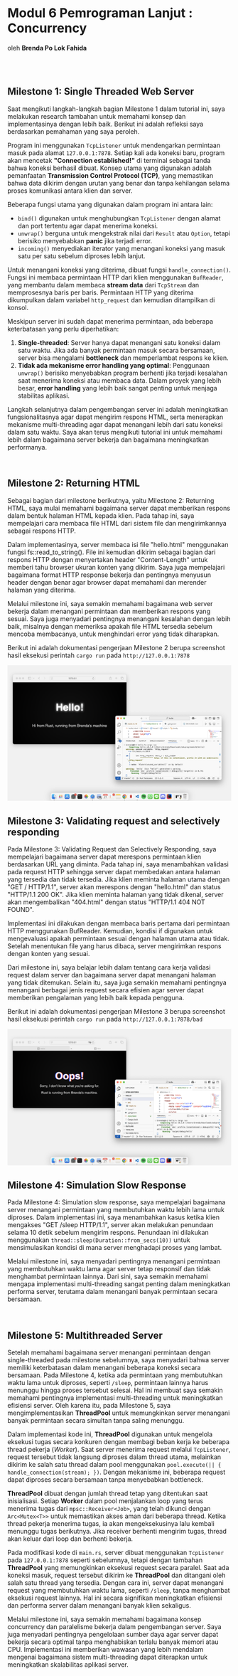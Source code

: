 # Modul 6 Pemrograman Lanjut : Concurrency
oleh **Brenda Po Lok Fahida**

<br>
<br>

## **Milestone 1: Single Threaded Web Server**

Saat mengikuti langkah-langkah bagian Milestone 1 dalam tutorial ini, saya melakukan research tambahan untuk memahami konsep dan implementasinya dengan lebih baik. Berikut ini adalah refleksi saya berdasarkan pemahaman yang saya peroleh.

Program ini menggunakan `TcpListener` untuk mendengarkan permintaan masuk pada alamat `127.0.0.1:7878`. Setiap kali ada koneksi baru, program akan mencetak **"Connection established!"** di terminal sebagai tanda bahwa koneksi berhasil dibuat. Konsep utama yang digunakan adalah pemanfaatan **Transmission Control Protocol (TCP)**, yang memastikan bahwa data dikirim dengan urutan yang benar dan tanpa kehilangan selama proses komunikasi antara klien dan server.

Beberapa fungsi utama yang digunakan dalam program ini antara lain:

- `bind()` digunakan untuk menghubungkan `TcpListener` dengan alamat dan port tertentu agar dapat menerima koneksi.
- `unwrap()` berguna untuk mengekstrak nilai dari `Result` atau `Option`, tetapi berisiko menyebabkan **panic** jika terjadi error.
- `incoming()` menyediakan iterator yang menangani koneksi yang masuk satu per satu sebelum diproses lebih lanjut.

Untuk menangani koneksi yang diterima, dibuat fungsi `handle_connection()`. Fungsi ini membaca permintaan HTTP dari klien menggunakan `BufReader`, yang membantu dalam membaca **stream data** dari `TcpStream` dan memprosesnya baris per baris. Permintaan HTTP yang diterima dikumpulkan dalam variabel `http_request` dan kemudian ditampilkan di konsol.

Meskipun server ini sudah dapat menerima permintaan, ada beberapa keterbatasan yang perlu diperhatikan:

1. **Single-threaded**: Server hanya dapat menangani satu koneksi dalam satu waktu. Jika ada banyak permintaan masuk secara bersamaan, server bisa mengalami **bottleneck** dan memperlambat respons ke klien.
2. **Tidak ada mekanisme error handling yang optimal**: Penggunaan `unwrap()` berisiko menyebabkan program berhenti jika terjadi kesalahan saat menerima koneksi atau membaca data. Dalam proyek yang lebih besar, **error handling** yang lebih baik sangat penting untuk menjaga stabilitas aplikasi.

Langkah selanjutnya dalam pengembangan server ini adalah meningkatkan fungsionalitasnya agar dapat mengirim respons HTML, serta menerapkan mekanisme multi-threading agar dapat menangani lebih dari satu koneksi dalam satu waktu. Saya akan terus mengikuti tutorial ini untuk memahami lebih dalam bagaimana server bekerja dan bagaimana meningkatkan performanya.

<br>

## **Milestone 2: Returning HTML**

Sebagai bagian dari milestone berikutnya, yaitu Milestone 2: Returning HTML, saya mulai memahami bagaimana server dapat memberikan respons dalam bentuk halaman HTML kepada klien. Pada tahap ini, saya mempelajari cara membaca file HTML dari sistem file dan mengirimkannya sebagai respons HTTP.

Dalam implementasinya, server membaca isi file "hello.html" menggunakan fungsi fs::read_to_string(). File ini kemudian dikirim sebagai bagian dari respons HTTP dengan menyertakan header "Content-Length" untuk memberi tahu browser ukuran konten yang dikirim. Saya juga mempelajari bagaimana format HTTP response bekerja dan pentingnya menyusun header dengan benar agar browser dapat memahami dan merender halaman yang diterima.

Melalui milestone ini, saya semakin memahami bagaimana web server bekerja dalam menangani permintaan dan memberikan respons yang sesuai. Saya juga menyadari pentingnya menangani kesalahan dengan lebih baik, misalnya dengan memeriksa apakah file HTML tersedia sebelum mencoba membacanya, untuk menghindari error yang tidak diharapkan.

Berikut ini adalah dokumentasi pengerjaan Milestone 2 berupa screenshot hasil eksekusi perintah `cargo run` pada `http://127.0.0.1:7878`

<img src='img/commit2.png'>

<br>


## **Milestone 3: Validating request and selectively responding**

Pada Milestone 3: Validating Request dan Selectively Responding, saya mempelajari bagaimana server dapat merespons permintaan klien berdasarkan URL yang diminta. Pada tahap ini, saya menambahkan validasi pada request HTTP sehingga server dapat membedakan antara halaman yang tersedia dan tidak tersedia. Jika klien meminta halaman utama dengan "GET / HTTP/1.1", server akan merespons dengan "hello.html" dan status "HTTP/1.1 200 OK". Jika klien meminta halaman yang tidak dikenal, server akan mengembalikan "404.html" dengan status "HTTP/1.1 404 NOT FOUND".

Implementasi ini dilakukan dengan membaca baris pertama dari permintaan HTTP menggunakan BufReader. Kemudian, kondisi if digunakan untuk mengevaluasi apakah permintaan sesuai dengan halaman utama atau tidak. Setelah menentukan file yang harus dibaca, server mengirimkan respons dengan konten yang sesuai.

Dari milestone ini, saya belajar lebih dalam tentang cara kerja validasi request dalam server dan bagaimana server dapat menangani halaman yang tidak ditemukan. Selain itu, saya juga semakin memahami pentingnya menangani berbagai jenis request secara efisien agar server dapat memberikan pengalaman yang lebih baik kepada pengguna.

Berikut ini adalah dokumentasi pengerjaan Milestone 3 berupa screenshot hasil eksekusi perintah `cargo run` pada `http://127.0.0.1:7878/bad`

<img src='img/commit3.png'>

<br>

## **Milestone 4: Simulation Slow Response**

Pada Milestone 4: Simulation slow response, saya mempelajari bagaimana server menangani permintaan yang membutuhkan waktu lebih lama untuk diproses. Dalam implementasi ini, saya menambahkan kasus ketika klien mengakses "GET /sleep HTTP/1.1", server akan melakukan penundaan selama 10 detik sebelum mengirim respons. Penundaan ini dilakukan menggunakan `thread::sleep(Duration::from_secs(10))` untuk mensimulasikan kondisi di mana server menghadapi proses yang lambat.

Melalui milestone ini, saya menyadari pentingnya menangani permintaan yang membutuhkan waktu lama agar server tetap responsif dan tidak menghambat permintaan lainnya. Dari sini, saya semakin memahami mengapa implementasi multi-threading sangat penting dalam meningkatkan performa server, terutama dalam menangani banyak permintaan secara bersamaan.

<br>

## **Milestone 5: Multithreaded Server**

Setelah memahami bagaimana server menangani permintaan dengan single-threaded pada milestone sebelumnya, saya menyadari bahwa server memiliki keterbatasan dalam menangani beberapa koneksi secara bersamaan. Pada Milestone 4, ketika ada permintaan yang membutuhkan waktu lama untuk diproses, seperti `/sleep`, permintaan lainnya harus menunggu hingga proses tersebut selesai. Hal ini membuat saya semakin memahami pentingnya implementasi multi-threading untuk meningkatkan efisiensi server. Oleh karena itu, pada Milestone 5, saya mengimplementasikan **ThreadPool** untuk memungkinkan server menangani banyak permintaan secara simultan tanpa saling menunggu.

Dalam implementasi kode ini, **ThreadPool** digunakan untuk mengelola eksekusi tugas secara konkuren dengan membagi beban kerja ke beberapa thread pekerja (*Worker*). Saat server menerima request melalui `TcpListener`, request tersebut tidak langsung diproses dalam thread utama, melainkan dikirim ke salah satu thread dalam pool menggunakan `pool.execute(|| { handle_connection(stream); })`. Dengan mekanisme ini, beberapa request dapat diproses secara bersamaan tanpa menyebabkan bottleneck.

**ThreadPool** dibuat dengan jumlah thread tetap yang ditentukan saat inisialisasi. Setiap **Worker** dalam pool menjalankan loop yang terus menerima tugas dari `mpsc::Receiver<Job>`, yang telah dikunci dengan `Arc<Mutex<T>>` untuk memastikan akses aman dari beberapa thread. Ketika thread pekerja menerima tugas, ia akan mengeksekusinya lalu kembali menunggu tugas berikutnya. Jika receiver berhenti mengirim tugas, thread akan keluar dari loop dan berhenti bekerja.

Pada modifikasi kode di `main.rs`, server dibuat menggunakan `TcpListener` pada `127.0.0.1:7878` seperti sebelumnya, tetapi dengan tambahan **ThreadPool** yang memungkinkan eksekusi request secara paralel. Saat ada koneksi masuk, request tersebut dikirim ke **ThreadPool** dan ditangani oleh salah satu thread yang tersedia. Dengan cara ini, server dapat menangani request yang membutuhkan waktu lama, seperti `/sleep`, tanpa menghambat eksekusi request lainnya. Hal ini secara signifikan meningkatkan efisiensi dan performa server dalam menangani banyak klien sekaligus.

Melalui milestone ini, saya semakin memahami bagaimana konsep concurrency dan paralelisme bekerja dalam pengembangan server. Saya juga menyadari pentingnya pengelolaan sumber daya agar server dapat bekerja secara optimal tanpa menghabiskan terlalu banyak memori atau CPU. Implementasi ini memberikan wawasan yang lebih mendalam mengenai bagaimana sistem multi-threading dapat diterapkan untuk meningkatkan skalabilitas aplikasi server.

